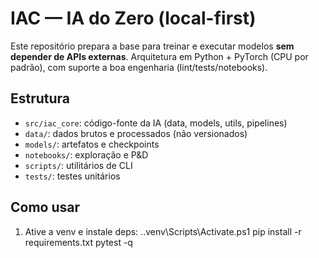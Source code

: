 # IAC — IA do Zero (local-first)

Este repositório prepara a base para treinar e executar modelos **sem depender de APIs externas**.
Arquitetura em Python + PyTorch (CPU por padrão), com suporte a boa engenharia (lint/tests/notebooks).

## Estrutura
- `src/iac_core`: código-fonte da IA (data, models, utils, pipelines)
- `data/`: dados brutos e processados (não versionados)
- `models/`: artefatos e checkpoints
- `notebooks/`: exploração e P&D
- `scripts/`: utilitários de CLI
- `tests/`: testes unitários

## Como usar
1. Ative a venv e instale deps:
..venv\Scripts\Activate.ps1
pip install -r requirements.txt
pytest -q